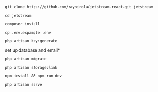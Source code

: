 ```shell
git clone https://github.com/raynirola/jetstream-react.git jetstream
```
```shell
cd jetstream
```
```shell
composer install
```
```shell
cp .env.expample .env
```
```shell
php artisan key:generate
```
set up database and email*
```shell
php artisan migrate
```
```shell
php artisan storage:link
```
```shell
npm install && npm run dev
```
```shell
php artisan serve
```
